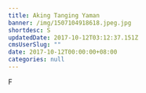 ```yaml
---
title: Aking Tanging Yaman
banner: /img/1507104918618.jpeg.jpg
shortdesc: S
updatedDate: 2017-10-12T03:12:37.151Z
cmsUserSlug: ""
date: 2017-10-12T00:00:00+08:00
categories: null
---
```


F